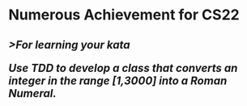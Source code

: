 <h1>Numerous Achievement for CS22</h1>
<h2><em>>For learning your kata</em</h2>
<p>Use TDD to develop a class that converts an integer in the range [1,3000] into a Roman Numeral.</p>
